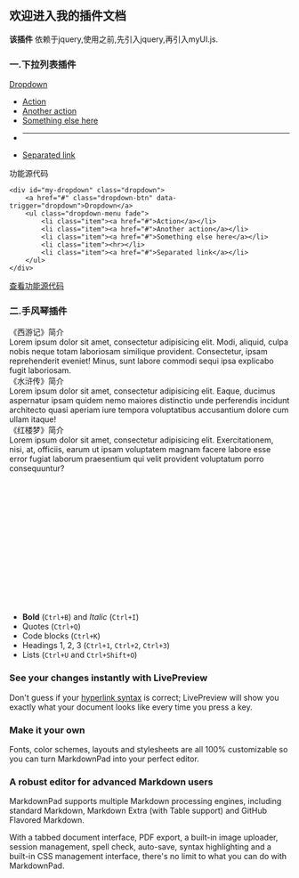 ## 欢迎进入我的插件文档 ##

**该插件** 依赖于jquery,使用之前,先引入jquery,再引入myUI.js.
<link rel="stylesheet" href="myUI.css">
<style>
	.box{height:500px;overflow:hidden}
</style>

### 一.下拉列表插件 ###

<div id="my-dropdown" class="dropdown">
    <a href="#" class="dropdown-btn" data-trigger="dropdown">Dropdown</a>
    <ul class="dropdown-menu fade">
	    <li class="item"><a href="#">Action</a></li>
      <li class="item"><a href="#">Another action</a></li>
      <li class="item"><a href="#">Something else here</a></li>
	    <li class="item"><hr></li>
      <li class="item"><a href="#">Separated link</a></li>
    </ul>
</div>

功能源代码

	<div id="my-dropdown" class="dropdown">
	    <a href="#" class="dropdown-btn" data-trigger="dropdown">Dropdown</a>
	    <ul class="dropdown-menu fade">
		    <li class="item"><a href="#">Action</a></li>
		    <li class="item"><a href="#">Another action</a></li>
		    <li class="item"><a href="#">Something else here</a></li>
		    <li class="item"><hr></li>
	        <li class="item"><a href="#">Separated link</a></li>
   		</ul>
	</div>



[查看功能源代码]()
### 二.手风琴插件 ###

<div class="box">
	<div class="accordion">
		<div class="title" data-trigger="accordion">《西游记》简介</div>
		<div class="content fade in">
			Lorem ipsum dolor sit amet, consectetur adipisicing elit. Modi, aliquid, culpa nobis neque totam laboriosam similique provident. Consectetur, ipsam reprehenderit eveniet! Minus, sunt labore commodi sequi ipsa explicabo fugit laboriosam.	
		</div>
		<div class="title" data-trigger="accordion">《水浒传》简介</div>
		<div class="content fade">
			Lorem ipsum dolor sit amet, consectetur adipisicing elit. Eaque, ducimus aspernatur ipsam quidem nemo maiores distinctio unde perferendis incidunt architecto quasi aperiam iure tempora voluptatibus accusantium dolore cum ullam itaque!
		</div>
		<div class="title" data-trigger="accordion">《红楼梦》简介</div>
		<div class="content fade">
			Lorem ipsum dolor sit amet, consectetur adipisicing elit. Exercitationem, nisi, at, officiis, earum ut ipsam voluptatem magnam facere labore esse error fugiat laborum praesentium qui velit provident voluptatum porro consequuntur?
		</div>
	</div>
</div>

- **Bold** (`Ctrl+B`) and *Italic* (`Ctrl+I`)
- Quotes (`Ctrl+Q`)
- Code blocks (`Ctrl+K`)
- Headings 1, 2, 3 (`Ctrl+1`, `Ctrl+2`, `Ctrl+3`)
- Lists (`Ctrl+U` and `Ctrl+Shift+O`)

### See your changes instantly with LivePreview ###

Don't guess if your [hyperlink syntax](http://markdownpad.com) is correct; LivePreview will show you exactly what your document looks like every time you press a key.

### Make it your own ###

Fonts, color schemes, layouts and stylesheets are all 100% customizable so you can turn MarkdownPad into your perfect editor.

### A robust editor for advanced Markdown users ###

MarkdownPad supports multiple Markdown processing engines, including standard Markdown, Markdown Extra (with Table support) and GitHub Flavored Markdown.

With a tabbed document interface, PDF export, a built-in image uploader, session management, spell check, auto-save, syntax highlighting and a built-in CSS management interface, there's no limit to what you can do with MarkdownPad.

<script src="../jquery-1.11.3.js"></script>
<script src="myUI.js"></script>